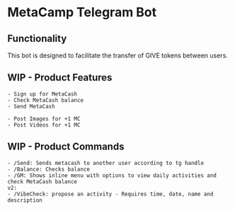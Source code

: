 # MetaCamp Telegram Bot

## Functionality 
This bot is designed to facilitate the transfer of GIVE tokens between users. 

## WIP - Product Features
    - Sign up for MetaCash
    - Check MetaCash balance
    - Send MetaCash

    - Post Images for +1 MC
    - Post Videos for +1 MC


## WIP - Product Commands

    - /Send: Sends metacash to another user according to tg handle
    - /Balance: Checks balance
    - /GM: Shows inline menu with options to view daily activities and check MetaCash balance
    v2:
    - /VibeCheck: propose an activity - Requires time, date, name and description



